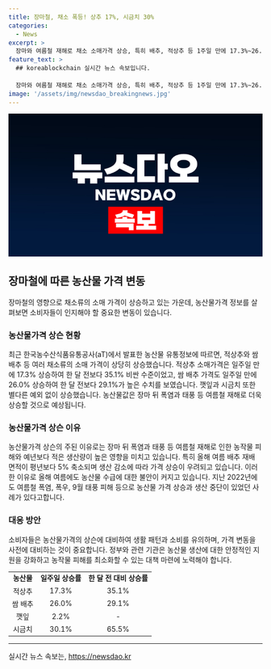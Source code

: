 ```yaml
---
title: 장마철, 채소 폭등! 상추 17%, 시금치 30%
categories:
  - News
excerpt: >
  장마와 여름철 재해로 채소 소매가격 상승, 특히 배추, 적상추 등 1주일 만에 17.3%~26.0% 올라. 장마 뒤 폭염과 태풍으로 가격 상승 예상되며, 여름철마다 농산물 수급 불안 계속. 2022년과 같은 상황 재발 우려.
feature_text: >
  ## koreablockchain 실시간 뉴스 속보입니다.

  장마와 여름철 재해로 채소 소매가격 상승, 특히 배추, 적상추 등 1주일 만에 17.3%~26.0% 올라. 장마 뒤 폭염과 태풍으로 가격 상승 예상되며, 여름철마다 농산물 수급 불안 계속. 2022년과 같은 상황 재발 우려.
image: '/assets/img/newsdao_breakingnews.jpg'
---
```


<p><img src="/assets/img/newsdao_breakingnews.jpg" alt="koreablockchain 속보" /></p>

<h2 data-ke-size="size26">장마철에 따른 농산물 가격 변동</h2>

<p data-ke-size="size16">장마철의 영향으로 채소류의 소매 가격이 상승하고 있는 가운데, 농산물가격 정보를 살펴보면 소비자들이 인지해야 할 중요한 변동이 있습니다.</p>

<h3><b>농산물가격 상슨 현황</b></h3>

<p data-ke-size="size16">최근 한국농수산식품유통공사(aT)에서 발표한 농산물 유통정보에 따르면, 적상추와 쌈 배추 등 여러 채소류의 소매 가격이 상당히 상승했습니다. 적상추 소매가격은 일주일 만에 17.3% 상승하여 한 달 전보다 35.1% 비싼 수준이었고, 쌈 배추 가격도 일주일 만에 26.0% 상승하여 한 달 전보다 29.1%가 높은 수치를 보였습니다. 깻잎과 시금치 또한 별다른 예외 없이 상승했습니다. 농산물값은 장마 뒤 폭염과 태풍 등 여름철 재해로 더욱 상승할 것으로 예상됩니다.</p>

<h3><b>농산물가격 상슨 이유</b></h3>

<p data-ke-size="size16">농산물가격 상슨의 주된 이유로는 장마 뒤 폭염과 태풍 등 여름철 재해로 인한 농작물 피해와 예년보다 적은 생산량이 높은 영향을 미치고 있습니다. 특히 올해 여름 배추 재배 면적이 평년보다 5% 축소되며 생산 감소에 따라 가격 상승이 우려되고 있습니다. 이러한 이유로 올해 여름에도 농산물 수급에 대한 불안이 커지고 있습니다. 지난 2022년에도 여름철 폭염, 폭우, 9월 태풍 피해 등으로 농산물 가격 상승과 생산 중단이 있었던 사례가 있다고합니다.</p>

<h3><b>대응 방안</b></h3>

<p data-ke-size="size16">소비자들은 농산물가격의 상슨에 대비하여 생활 패턴과 소비를 유의하며, 가격 변동을 사전에 대비하는 것이 중요합니다. 정부와 관련 기관은 농산물 생산에 대한 안정적인 지원을 강화하고 농작물 피해를 최소화할 수 있는 대책 마련에 노력해야 합니다.</p>

<table>
<tbody>
<tr>
<td style="text-align: center; height: 17px;"><b>농산물</b></td>
<td style="text-align: center; height: 17px;"><b>일주일 상승률</b></td>
<td style="text-align: center; height: 17px;"><b>한 달 전 대비 상승률</b></td>
</tr>
<tr>
<td style="text-align: center; height: 17px;">적상추</td>
<td style="text-align: center; height: 17px;">17.3%</td>
<td style="text-align: center; height: 17px;">35.1%</td>
</tr>
<tr>
<td style="text-align: center; height: 17px;">쌈 배추</td>
<td style="text-align: center; height: 17px;">26.0%</td>
<td style="text-align: center; height: 17px;">29.1%</td>
</tr>
<tr>
<td style="text-align: center; height: 17px;">깻잎</td>
<td style="text-align: center; height: 17px;">2.2%</td>
<td style="text-align: center; height: 17px;">-</td>
</tr>
<tr>
<td style="text-align: center; height: 17px;">시금치</td>
<td style="text-align: center; height: 17px;">30.1%</td>
<td style="text-align: center; height: 17px;">65.5%</td>
</tr>
</tbody>
</table>

<hr>
실시간 뉴스 속보는, <a href="https://newsdao.kr" rel="dofollow">https://newsdao.kr</a>


